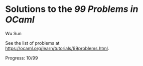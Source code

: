 # Solutions to the *99 Problems in OCaml*

Wu Sun

See the list of problems at <https://ocaml.org/learn/tutorials/99problems.html>.

Progress: 10/99
